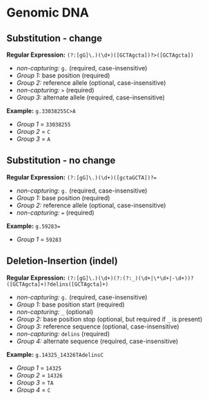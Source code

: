 # Genomic DNA 

## Substitution - change
**Regular Expression:** `(?:[gG]\.)(\d+)([GCTAgcta])?>([GCTAgcta])`
- *non-capturing:* `g.` (required, case-insensitive)
- *Group 1:* base position (required)
- *Group 2:* reference allele (optional, case-insensitive)
- *non-capturing:* `>` (required)
- *Group 3:* alternate allele (required, case-insensitive)

**Example:** `g.33038255C>A`
- *Group 1* = `33038255`
- *Group 2* = `C`
- *Group 3* = `A`

## Substitution - no change
**Regular Expression:** `(?:[gG]\.)(\d+)([gctaGCTA])?=`
- *non-capturing:* `g.` (required, case-insensitive)
- *Group 1:* base position (required)
- *Group 2:* reference allele (optional, case-insensitive)
- *non-capturing:* `=` (required)

**Example:** `g.59283=`
- *Group 1* = `59283`

## Deletion-Insertion (indel)
**Regular Expression:** `(?:[gG]\.)(\d+)(?:(?:_)(\d+|\*\d+|-\d+))?([GCTAgcta]+)?delins([GCTAgcta]+)`
- *non-capturing:* `g.` (required, case-insensitive)
- *Group 1:* base position start (required)
- *non-capturing:* `_` (optional)
- *Group 2:* base position stop (optional, but required if `_` is present)
- *Group 3:* reference sequence (optional, case-insensitive)
- *non-capturing:* `delins` (required)
- *Group 4:* alternate sequence (required, case-insensitive)

**Example:** `g.14325_14326TAdelinsC`
- *Group 1* = `14325`
- *Group 2* = `14326`
- *Group 3* = `TA`
- *Group 4* = `C`
